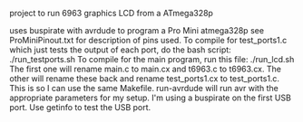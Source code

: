 project to run 6963 graphics LCD from a ATmega328p

uses buspirate with avrdude to program a Pro Mini atmega328p
see ProMiniPinout.txt for description of pins used.
To compile for test_ports1.c which just tests the output of each port, do the bash script: ./run_testports.sh
To compile for the main program, run this file: ./run_lcd.sh
The first one will rename main.c to main.cx and t6963.c to t6963.cx. The other will rename these back and rename
test_ports1.cx to test_ports1.c. This is so I can use the same Makefile. 
run-avrdude will run avr with the appropriate parameters for my setup. I'm using a buspirate on the first USB port.
Use getinfo to test the USB port. 
